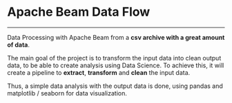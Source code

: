 # **Apache Beam Data Flow**
****

Data Processing with Apache Beam from a **csv archive with a great amount of data**.

The main goal of the project is to transform the input data into clean output data,
to be able to create analysis using Data Science. To achieve this, it will
create a pipeline to **extract**, **transform** and **clean** the input data.

Thus, a simple data analysis with the output data is done, using pandas and matplotlib / seaborn for data visualization.
